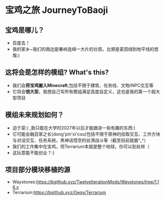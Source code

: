 # 宝鸡之旅 JourneyToBaoji 
## 宝鸡是哪儿？
- 百度去！
- 我的家乡~我们的南边是秦岭连绵一大片的壮观，北塬是麦田绿到地平线的悠哉:)
## 这将会是怎样的模组? What's this?
- 我们会**将宝鸡搬入Minecraft**,包括不限于建筑、任务线、文物/NPC交互等
- 它将会**很大型**，我想自己写所有模组满足高度自定义，这也是我的第一个超大型项目
## 模组未来规划如何？
- 迫于菜:( ,我只能在大学时2027年以后才能跟进一些有趣的东西:)
- 它可能会融百家之长(dong'pin'xi'cou)包括不限于原神的拾取交互、工作方块与对话交互、任务系统，黑神话悟空的丝滑战斗等（截至目前就酱^_^）
- 我们的工作集中在宝鸡，但Terrarium本就是整个地球，你可以到处转（
- 这玩意能不能创业？:)
## 项目部分模块移植的源
- Waystones:https://bgithub.xyz/TwelveIterationMods/Waystones/tree/1.16.x
- Terrarium:https://bgithub.xyz/Gegy/Terrarium
